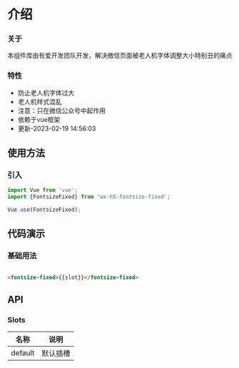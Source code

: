 # 介绍

### 关于

本组件库由有爱开发团队开发，解决微信页面被老人机字体调整大小特别丑的痛点

### 特性

- 防止老人机字体过大
- 老人机样式混乱
- 注意：只在微信公众号中起作用
- 依赖于vue框架
- 更新-2023-02-19 14:56:03

## 使用方法

### 引入

```js
import Vue from 'vue';
import {FontsizeFixed} from 'wx-h5-fontsize-fixed';

Vue.use(FontsizeFixed);
```

## 代码演示

### 基础用法

```html

<fontsize-fixed>{{slot}}</fontsize-fixed>
```

## API

### Slots

| 名称      | 说明   |
|---------|------|
| default | 默认插槽 |

